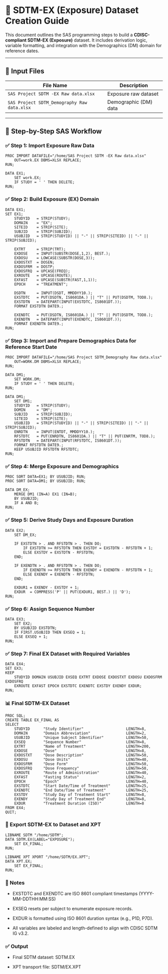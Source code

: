 # 💊 SDTM-EX (Exposure) Dataset Creation Guide

This document outlines the SAS programming steps to build a **CDISC-compliant SDTM-EX (Exposure)** dataset. It includes derivation logic, variable formatting, and integration with the Demographics (DM) domain for reference dates.

---

## 📂 Input Files

| File Name                                             | Description              |
|------------------------------------------------------|--------------------------|
| `SAS Project SDTM -EX Raw data.xlsx`                 | Exposure raw dataset     |
| `SAS Project SDTM_Demography Raw data.xlsx`          | Demographic (DM) data    |

---

## 🔧 Step-by-Step SAS Workflow

### ✅ Step 1: Import Exposure Raw Data

```sas
PROC IMPORT DATAFILE="/home/SAS Project SDTM -EX Raw data.xlsx"
    OUT=work.EX DBMS=XLSX REPLACE;
RUN;

DATA EX1;
    SET work.EX;
    IF STUDY = ' ' THEN DELETE;
RUN;
```
### ✅ Step 2: Build Exposure (EX) Domain
```sas
DATA EX1;
SET EX1;
    STUDYID   = STRIP(STUDY);
    DOMAIN    = "EX";
    SITEID    = STRIP(SITE);
    SUBJID    = STRIP(SUBJID);
    USUBJID   = STRIP(STUDYID) || "-" || STRIP(SITEID) || "-" || STRIP(SUBJID);

    EXTRT     = STRIP(TRT);
    EXDOSE    = INPUT(SUBSTR(DOSE,1,2), BEST.);
    EXDOSU    = LOWCASE(SUBSTR(DOSE,3));
    EXDOSTXT  = DOSEN;
    EXDOSFRM  = DOSTP;
    EXDOSFRQ  = UPCASE(FREQ);
    EXROUTE   = UPCASE(ROUTE);
    EXFAST    = UPCASE(SUBSTR(FAST,1,1));
    EPOCH     = "TREATMENT";

    DSDTN     = INPUT(DSDT, MMDDYY10.);
    EXSTDTC   = PUT(DSDTN, IS8601DA.) || "T" || PUT(DSDTM, TOD8.);
    EXSTDTN   = DATEPART(INPUT(EXSTDTC, IS8601DT.));
    FORMAT EXSTDTN DATE9.;

    EXENDTC   = PUT(DSDTN, IS8601DA.) || "T" || PUT(DSDTM, TOD8.);
    EXENDTN   = DATEPART(INPUT(EXENDTC, IS8601DT.));
    FORMAT EXENDTN DATE9.;
RUN;
```
### ✅ Step 3: Import and Prepare Demographics Data for Reference Start Date
```sas
PROC IMPORT DATAFILE="/home/SAS Project SDTM_Demography Raw data.xlsx"
    OUT=WORK.DM DBMS=XLSX REPLACE;
RUN;

DATA DM1;
    SET WORK.DM;
    IF STUDY = ' ' THEN DELETE;
RUN;

DATA DM1;
    SET DM1;
    STUDYID   = STRIP(STUDY);
    DOMIN     = "DM";
    SUBJID    = STRIP(SUBJID);
    SITEID    = STRIP(SITE);
    USUBJID   = STRIP(STUDYID) || "-" || STRIP(SITEID) || "-" || STRIP(SUBJID);
    ENRDTN    = INPUT(ENTDT, MMDDYY10.);
    RFSTDTC   = PUT(ENRDTN, IS8601DA.) || "T" || PUT(ENRTM, TOD8.);
    RFSTDTN   = DATEPART(INPUT(RFSTDTC, IS8601DT.));
    FORMAT RFSTDTN DATE9.;
    KEEP USUBJID RFSTDTN RFSTDTC;
RUN;
```
### ✅ Step 4: Merge Exposure and Demographics
```sas
PROC SORT DATA=EX1; BY USUBJID; RUN;
PROC SORT DATA=DM1; BY USUBJID; RUN;

DATA DM_EX;
    MERGE DM1 (IN=A) EX1 (IN=B);
    BY USUBJID;
    IF A AND B;
RUN;
```
### ✅ Step 5: Derive Study Days and Exposure Duration
```sas
DATA EX2;
    SET DM_EX;

    IF EXSTDTN > . AND RFSTDTN > . THEN DO;
        IF EXSTDTN >= RFSTDTN THEN EXSTDY = EXSTDTN - RFSTDTN + 1;
        ELSE EXSTDY = EXSTDTN - RFSTDTN;
    END;

    IF EXENDTN > . AND RFSTDTN > . THEN DO;
        IF EXENDTN >= RFSTDTN THEN EXENDY = EXENDTN - RFSTDTN + 1;
        ELSE EXENDY = EXENDTN - RFSTDTN;
    END;

    EXDUR1 = EXENDY - EXSTDY + 1;
    EXDUR  = COMPRESS('P' || PUT(EXDUR1, BEST.) || 'D');
RUN;
```
### ✅ Step 6: Assign Sequence Number
```sas
DATA EX3;
    SET EX2;
    BY USUBJID EXSTDTN;
    IF FIRST.USUBJID THEN EXSEQ = 1;
    ELSE EXSEQ + 1;
RUN;
```
### ✅ Step 7: Final EX Dataset with Required Variables
```sas
DATA EX4;
SET EX3;
KEEP 
    STUDYID DOMAIN USUBJID EXSEQ EXTRT EXDOSE EXDOSTXT EXDOSU EXDOSFRM EXDOSFRQ 
    EXROUTE EXFAST EPOCH EXSTDTC EXENDTC EXSTDY EXENDY EXDUR;
RUN;
```
### 📊 Final SDTM-EX Dataset
```sas
PROC SQL;
CREATE TABLE EX_FINAL AS
SELECT
    STUDYID      "Study Identifier"                   LENGTH=8,
    DOMAIN       "Domain Abbreviation"                LENGTH=2,
    USUBJID      "Unique Subject Identifier"          LENGTH=50,
    EXSEQ        "Sequence Number"                    LENGTH=8,
    EXTRT        "Name of Treatment"                  LENGTH=200,
    EXDOSE       "Dose"                               LENGTH=8,
    EXDOSTXT     "Dose Description"                   LENGTH=50,
    EXDOSU       "Dose Units"                         LENGTH=40,
    EXDOSFRM     "Dose Form"                          LENGTH=50,
    EXDOSFRQ     "Dose Frequency"                     LENGTH=50,
    EXROUTE      "Route of Administration"            LENGTH=40,
    EXFAST       "Fasting Status"                     LENGTH=2,
    EPOCH        "Epoch"                              LENGTH=40,
    EXSTDTC      "Start Date/Time of Treatment"       LENGTH=25,
    EXENDTC      "End Date/Time of Treatment"         LENGTH=25,
    EXSTDY       "Study Day of Treatment Start"       LENGTH=8,
    EXENDY       "Study Day of Treatment End"         LENGTH=8,
    EXDUR        "Treatment Duration (ISO)"           LENGTH=8
FROM EX4;
QUIT;
```
### 💾 Export SDTM-EX to Dataset and XPT
```sas
LIBNAME SDTM "/home/SDTM";
DATA SDTM.EX(LABEL="EXPOSURE");
    SET EX_FINAL;
RUN;

LIBNAME XPT XPORT "/home/SDTM/EX.XPT";
DATA XPT.EX;
    SET EX_FINAL;
RUN;
```
### 📌 Notes
- EXSTDTC and EXENDTC are ISO 8601 compliant timestamps (YYYY-MM-DDTHH:MM:SS)

- EXSEQ resets per subject to enumerate exposure records.

- EXDUR is formatted using ISO 8601 duration syntax (e.g., P1D, P7D).

- All variables are labeled and length-defined to align with CDISC SDTM IG v3.2.

### ✅ Output
- Final SDTM dataset: SDTM.EX

- XPT transport file: SDTM/EX.XPT
